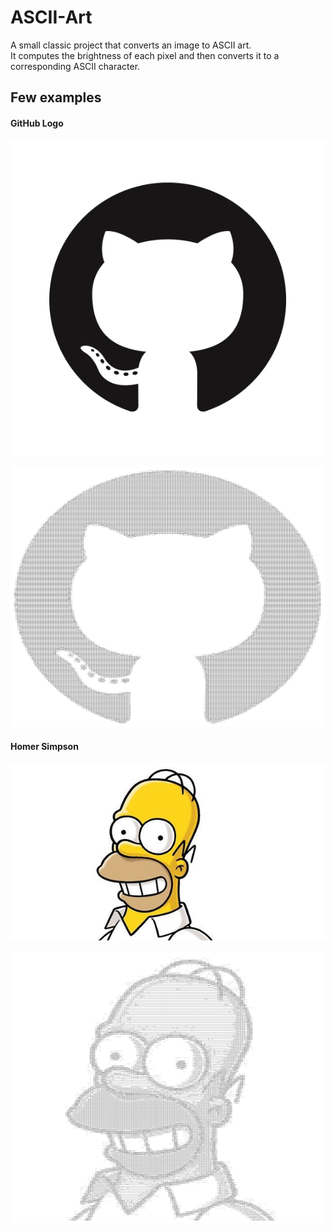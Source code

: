# ASCII-Art
A small classic project that converts an image to ASCII art.\
It computes the brightness of each pixel and then converts it to a corresponding ASCII character.

## Few examples

#### GitHub Logo
<p align="center">
  <img src="images/github.png" />
</p>

<p align="center">
  <img src="demo/github_demo.png" />
</p>

#### Homer Simpson
<p align="center">
  <img src="images/homer.jpg" />
</p>

<p align="center">
  <img src="demo/homer_demo.png" />
</p>
